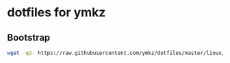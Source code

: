 # dotfiles for ymkz

## Bootstrap

```sh
wget -qO- https://raw.githubusercontent.com/ymkz/dotfiles/master/linux/scripts/bootstrap.sh | sh -
```
